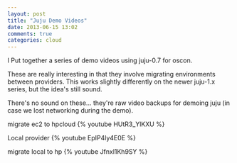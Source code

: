 ```yaml
---
layout: post
title: "Juju Demo Videos"
date: 2013-06-15 13:02
comments: true
categories: cloud
---
```


I Put together a series of demo videos using juju-0.7 for oscon.

These are really interesting in that they involve migrating environments
between providers.  This works slightly differently on the newer juju-1.x
series, but the idea's still sound.

There's no sound on these... they're raw video backups for demoing juju (in
case we lost networking during the demo).

migrate ec2 to hpcloud
{% youtube HUtR3_YlKXU %}

<!--more-->


Local provider
{% youtube EpIP4ly4E0E %}

migrate local to hp
{% youtube Jfnxl1Kh9SY %}

